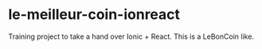 # le-meilleur-coin-ionreact

Training project to take a hand over Ionic + React. This is a LeBonCoin like.
